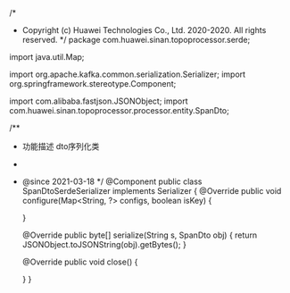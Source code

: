/*
 * Copyright (c) Huawei Technologies Co., Ltd. 2020-2020. All rights reserved.
 */
package com.huawei.sinan.topoprocessor.serde;

import java.util.Map;

import org.apache.kafka.common.serialization.Serializer;
import org.springframework.stereotype.Component;

import com.alibaba.fastjson.JSONObject;
import com.huawei.sinan.topoprocessor.processor.entity.SpanDto;

/**
 * 功能描述 dto序列化类
 *
 * @since 2021-03-18
 */
@Component
public class SpanDtoSerdeSerializer implements Serializer<SpanDto> {
    @Override
    public void configure(Map<String, ?> configs, boolean isKey) {

    }

    @Override
    public byte[] serialize(String s, SpanDto obj) {
        return JSONObject.toJSONString(obj).getBytes();
    }

    @Override
    public void close() {

    }
}
